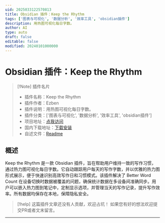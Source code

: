 ```yaml
---
uid: 2025033122570813
title: Obsidian 插件：Keep the Rhythm
tags: ['图表与可视化', '数据分析', '效率工具', 'obsidian插件']
description: 用热图可视化每日字数。
author: AI
type: auto
draft: false
editable: false
modified: 20240101000000
---
```


# Obsidian 插件：Keep the Rhythm

> [!Note] 插件名片
> - 插件名称：Keep the Rhythm
> - 插件作者：Ezben
> - 插件说明：用热图可视化每日字数。
> - 插件分类：['图表与可视化', '数据分析', '效率工具', 'obsidian插件']
> - 项目地址：[点我访问](https://github.com/benjaminezequiel/keep-the-rhythm)
> - 国内下载地址：[下载安装](https://pkmer.cn/products/plugin/pluginMarket/?keep-the-rhythm)
> - 自述文件：[Readme](https://ghproxy.net/https://raw.githubusercontent.com/benjaminezequiel/keep-the-rhythm/master/README.md)



## 概述

Keep the Rhythm 是一款 Obsidian 插件，旨在帮助用户维持一致的写作习惯，通过热力图可视化每日字数。它自动跟踪用户每天的写作字数，并以优雅的热力图形式展示，便于快速识别高效写作日和习惯模式。该插件解决了 Better Word Count 在设备切换时数据被覆盖的问题，确保统计数据在多设备间准确同步。用户可以嵌入热力图到笔记中，定制显示选项，并管理当天的写作记录，提升写作效率。所有数据均保存在本地，保障隐私安全。


> [!help] 
> 这篇插件文章还没有人贡献，欢迎占坑！
> 如果您有好的想法欢迎提交PR或者文末留言。
> 

---



